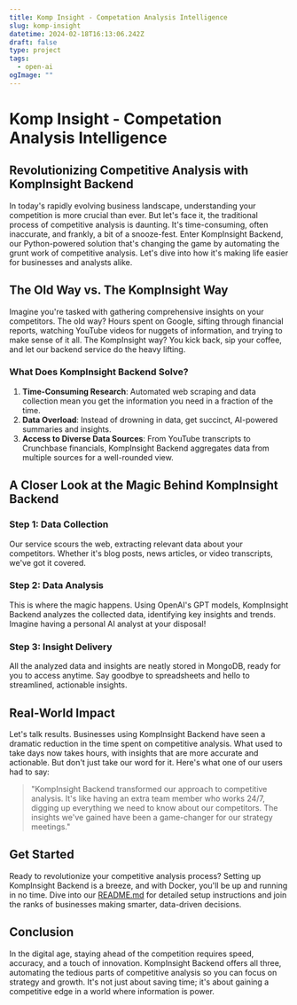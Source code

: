 ```yaml
---
title: Komp Insight - Competation Analysis Intelligence
slug: komp-insight
datetime: 2024-02-18T16:13:06.242Z
draft: false
type: project
tags:
  - open-ai
ogImage: ""
---
```


# Komp Insight - Competation Analysis Intelligence

## Revolutionizing Competitive Analysis with KompInsight Backend

In today's rapidly evolving business landscape, understanding your competition is more crucial than ever. But let's face it, the traditional process of competitive analysis is daunting. It's time-consuming, often inaccurate, and frankly, a bit of a snooze-fest. Enter KompInsight Backend, our Python-powered solution that's changing the game by automating the grunt work of competitive analysis. Let's dive into how it's making life easier for businesses and analysts alike.

## The Old Way vs. The KompInsight Way

Imagine you're tasked with gathering comprehensive insights on your competitors. The old way? Hours spent on Google, sifting through financial reports, watching YouTube videos for nuggets of information, and trying to make sense of it all. The KompInsight way? You kick back, sip your coffee, and let our backend service do the heavy lifting.

### What Does KompInsight Backend Solve?

1. **Time-Consuming Research**: Automated web scraping and data collection mean you get the information you need in a fraction of the time.
2. **Data Overload**: Instead of drowning in data, get succinct, AI-powered summaries and insights.
3. **Access to Diverse Data Sources**: From YouTube transcripts to Crunchbase financials, KompInsight Backend aggregates data from multiple sources for a well-rounded view.

## A Closer Look at the Magic Behind KompInsight Backend

### Step 1: Data Collection
Our service scours the web, extracting relevant data about your competitors. Whether it's blog posts, news articles, or video transcripts, we've got it covered.

### Step 2: Data Analysis
This is where the magic happens. Using OpenAI's GPT models, KompInsight Backend analyzes the collected data, identifying key insights and trends. Imagine having a personal AI analyst at your disposal!

### Step 3: Insight Delivery
All the analyzed data and insights are neatly stored in MongoDB, ready for you to access anytime. Say goodbye to spreadsheets and hello to streamlined, actionable insights.

## Real-World Impact

Let's talk results. Businesses using KompInsight Backend have seen a dramatic reduction in the time spent on competitive analysis. What used to take days now takes hours, with insights that are more accurate and actionable. But don't just take our word for it. Here's what one of our users had to say:

> "KompInsight Backend transformed our approach to competitive analysis. It's like having an extra team member who works 24/7, digging up everything we need to know about our competitors. The insights we've gained have been a game-changer for our strategy meetings."
## Get Started

Ready to revolutionize your competitive analysis process? Setting up KompInsight Backend is a breeze, and with Docker, you'll be up and running in no time. Dive into our [README.md](#) for detailed setup instructions and join the ranks of businesses making smarter, data-driven decisions.

## Conclusion

In the digital age, staying ahead of the competition requires speed, accuracy, and a touch of innovation. KompInsight Backend offers all three, automating the tedious parts of competitive analysis so you can focus on strategy and growth. It's not just about saving time; it's about gaining a competitive edge in a world where information is power.
